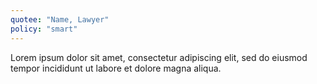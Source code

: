 ```yaml
---
quotee: "Name, Lawyer"
policy: "smart"
---
```


Lorem ipsum dolor sit amet, consectetur adipiscing elit, sed do eiusmod tempor incididunt ut labore et dolore magna aliqua.
